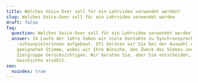 ```yaml
---
title: Welches Voice-Over soll für ein Lehrvideo verwendet werden?
slug: Welches Voice-Over soll für ein Lehrvideo verwendet werden
draft: false
faq:
  question: Welches Voice-Over soll für ein Lehrvideo verwendet werden?
  answer: Im Laufe der Jahre haben wir viele Kontakte zu Synchronsprechern und
    -schauspielerinnen aufgebaut. Oft beraten wir Sie bei der Auswahl einer
    geeigneten Stimme, wobei wir Ihre Wünsche, den Zweck des Videos und die
    Zielgruppe berücksichtigen. Wir beraten Sie, aber Sie entscheiden, wer Ihre
    Geschichte erzählt.
seo:
  noindex: true
---
```


